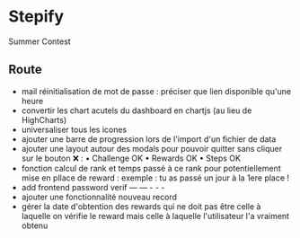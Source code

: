 # Stepify
Summer Contest
## Route
- mail réinitialisation de mot de passe : préciser que lien disponible qu'une heure
- convertir les chart acutels du dashboard en chartjs (au lieu de HighCharts)
- universaliser tous les icones
- ajouter une barre de progression lors de l'import d'un fichier de data
- ajouter une layout autour des modals pour pouvoir quitter sans cliquer sur le bouton ❌ :
• Challenge OK
• Rewards OK
• Steps OK
- fonction calcul de rank et temps passé à ce rank pour potentiellement mise en pllace de reward : exemple : tu as passé un jour à la 1ere place !
- add frontend password verif — — - - -
- ajouter une fonctionnalité nouveau record
- gérer la date d'obtention des rewards qui ne doit pas être celle à laquelle on vérifie le reward mais celle à laquelle l'utilisateur l'a vraiment obtenu